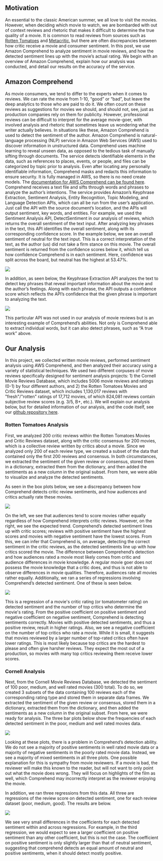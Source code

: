 ## Motivation

An essential to the classic American summer, we all love to visit the movies. However, when deciding which movie to watch, we are bombarded with out of context reviews and rhetoric that makes it difficult to determine the true quality of a movie. It is common to read reviews from sources such as [Rotten Tomatoes](https://www.rottentomatoes.com/) and [Metacritic](https://www.metacritic.com/), but there are often discrepancies between how critic receive a movie and consumer sentiment. In this post, we use Amazon Comprehend to analyze sentiment in movie reviews, and how the detected sentiment lines up with the movie’s actual rating. We begin with an overview of Amazon Comprehend, explain how our analysis was conducted, and detail our results on the accuracy of the service.

## Amazon Comprehend
As movie consumers, we tend to differ to the experts when it comes to reviews. We can rate the movie from 1-10, “good” or “bad”, but leave the deep analytics to those who are paid to do it. We often count on these reviews as suggestions for movies we should, and should not, see, just as production companies rely on them for publicity. However, professional reviews can be difficult to interpret for the average movie-goer, with involved analysis and rhetoric that sometimes leave us wondering what the writer actually believes. In situations like these, Amazon Comprehend is used to detect the sentiment of the author.
Amazon Comprehend is natural-language processing (NLP) service in Amazon Web Services (AWS) used to discover information in unstructured data. Comprehend uses machine learning to reveal unseen data, as opposed to the tedious task of manually sifting through documents. The service detects identifiable elements in the data, such as references to places, events, or people, and files can be categorized by topic prior to analysis. Even after locating any personally identifiable information, Comprehend masks and redacts this information to ensure security. It is fully managed in AWS, so there is no need create models. The [documentation for AWS Comprehend can be found here](https://docs.aws.amazon.com/comprehend/latest/dg/comprehend-dg.pdf).
Comprehend receives a text file and sifts through words and phrases to analyze the author’s intentions. The service provides Amazon’s Keyphrase Extraction, Sentiment Analysis, Entity Recognition, Topic Modeling, and Language Detection APIs, which can all be run from the user’s application. Just call the API with the source document’s location, and the APIs will output sentiment, key words, and entities. For example, we used the Sentiment Analysis API, DetectSentiment in our analysis of reviews, which returns the overall sentiment of the text input. After analyzing key phrases in the text, this API identifies the overall sentiment, along with its corresponding confidence score. In the example below, we see an overall sentiment of neutral for the text input. This is a correct interpretation of the text, as the author (us) did not take a firm stance on this movie. The overall sentiment is returned from the confidence scores below it, which tell us how confidence Comprehend is in each sentiment. Here, confidence was split across the board, but neutral has the highest at 53.47%.

![](images/pic1.jpg)
 

In addition, as seen below, the Keyphrase Extraction API analyzes the text to detect key phrases that reveal important information about the movie and the author’s feelings. Along with each phrase, the API outputs a confidence score which reflects the API’s confidence that the given phrase is important to analyzing the text.

![](images/pic2.jpg)
 
This particular API was not used in our analysis of movie reviews but is an interesting example of Comprehend’s abilities. Not only is Comprehend able to extract individual words, but it can also detect phrases, such as “A true work” above.

## Our Analysis
In this project, we collected written movie reviews, performed sentiment analysis using AWS Comprehend, and then analyzed their accuracy using a variety of statistical techniques. We used two different corpuses of movie reviews specifically designed for sentiment analysis projects: 1) the Cornell Movie Reviews Database, which includes 5006 movie reviews and ratings (0-1) by four different authors, and 2) the Rotten Tomatoes Movies and Critic Reviews dataset, which includes 1,130,017 reviews with "fresh"/"rotten" ratings of 17,712 movies, of which 824,081 reviews contain subjective review scores (e.g. 3/5, B+, etc.). We will explain our analysis below, but for detailed information of our analysis, and the code itself, see our [github repository here](https://github.com/jperelm/QTM350FinalProject/blob/main/Final%20Project.ipynb).

### Rotten Tomatoes Analysis
First, we analyzed 200 critic reviews within the Rotten Tomatoes Movies and Critic Reviews dataset, along with the critic consensus for 200 movies, which is a collective review written by critics about a movie. Since we analyzed only 200 of each review type, we created a subset of the data that contained only the first 200 reviews and consensus. In both circumstances, we extracted the sentiment of the given review or consensus, stored them in a dictionary, extracted them from the dictionary, and then added the sentiments as a new column in the original subset. From here, we were able to visualize and analyze the detected sentiments.

As seen in the box plots below, we see a discrepancy between how Comprehend detects critic review sentiments, and how audiences and critics actually rate these movies.

![](images/pic3.PNG)

On the left, we see that audiences tend to score movies rather equally regardless of how Comprehend interprets critic reviews. However, on the right, we see the expected trend. Comprehend’s detected sentiment lines up with critic scores; reviews with positive sentiment have the highest scores and movies with negative sentiment have the lowest scores. From this, we can infer that Comprehend is, on average, detecting the correct sentiment in the critic reviews, as the detected sentiments line up with how critics scored the movie. The difference between Comprehend’s detection and how audiences rated a movie most likely comes from critic and audience differences in movie knowledge. A regular movie goer does not possess the movie knowledge that a critic does, and thus is not able to observe differences in movie qualities. Therefore, audiences rate all movies rather equally.
Additionally, we ran a series of regressions involving Comprehend’s detected sentiment. One of these is seen below.

![](images/pic4.jpg)
 
This is a regression of a movie's critic rating (or tomatometer rating) on detected sentiment and the number of top critics who determine the movie's rating. From the positive coefficient on positive sentiment and negative coefficient on negative sentiment, Comprehend is detecting sentiments correctly. Movies with positive detected sentiments, and thus a positive review, result in higher ratings. Also, we see a negative coefficient on the number of top critics who rate a movie. While it is small, it suggests that movies reviewed by a larger number of top-rated critics often have lower ratings. This is most likely because top critics are the hardest to please and often give harsher reviews. They expect the most out of a production, so movies with many top critics reviewing them receive lower scores.
### Cornell Analysis
Next, from the Cornell Movie Reviews Database, we detected the sentiment of 100 poor, medium, and well rated movies (300 total). To do so, we created 3 subsets of the data containing 100 reviews each of the corresponding rating type and stored them in separate data frames. We extracted the sentiment of the given review or consensus, stored them in a dictionary, extracted them from the dictionary, and then added the sentiments as a new column in the original subset.  From here, we were ready for analysis.
The three bar plots below show the frequencies of each detected sentiment in the poor, medium and well rated movies data.

![](images/pic6.PNG)
     

Looking at these plots, there is a problem in Comprehend’s detection ability. We do not see a majority of positive sentiments in well rated movie data or a majority of negative sentiments in the poorly rated movie data. Instead, we see a majority of mixed sentiments in all three plots. One possible explanation for this is sympathy from movie reviewers. If a movie is bad, the reviewer will make this known to the reader, but will not want to only point out what the movie does wrong. They will focus on highlights of the film as well, which Comprehend may incorrectly interpret as the reviewer enjoying the movie.

In addition, we ran three regressions from this data. All three are regressions of the review score on detected sentiment, one for each review dataset (poor, medium, good). The results are below.

![](images/pic7.jpg)
 
We see very small differences in the coefficients for each detected sentiment within and across regressions. For example, in the third regression, we would expect to see a larger coefficient on positive sentiment than any other coefficient, but this is not the case. The coefficient on positive sentiment is only slightly larger than that of neutral sentiment, suggesting that comprehend detects an equal amount of neutral and positive sentiments, when it should detect mostly positive.
